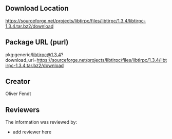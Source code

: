 ## Download Location

https://sourceforge.net/projects/libtirpc/files/libtirpc/1.3.4/libtirpc-1.3.4.tar.bz2/download

## Package URL (purl)

pkg:generic/libtirpc@1.3.4?download_url=https://sourceforge.net/projects/libtirpc/files/libtirpc/1.3.4/libtirpc-1.3.4.tar.bz2/download

## Creator

Oliver Fendt

## Reviewers

The information was reviewed by:

* add reviewer here
